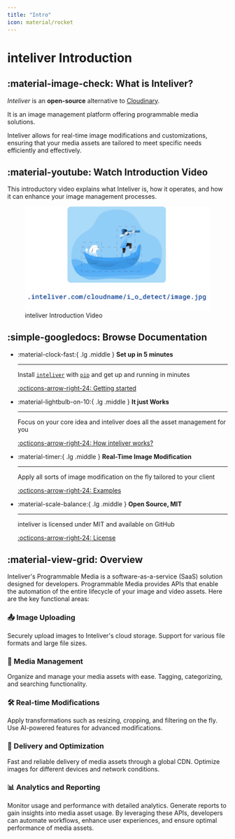 ```yaml
---
title: "Intro"
icon: material/rocket
---
```


# inteliver Introduction

## :material-image-check: What is Inteliver?

*Inteliver* is an **open-source** alternative to <a href="https://cloudinary.com/" target="_blank">Cloudinary</a>.

It is an image management platform offering programmable media solutions.

Inteliver allows for real-time image modifications and customizations, ensuring that your media assets are tailored to meet specific needs efficiently and effectively.

## :material-youtube: Watch Introduction Video 

This introductory video explains what Inteliver is, how it operates, and how it can enhance your image management processes.

<figure markdown="span">
  <a href="https://www.youtube.com/watch?v=8hEdIEvt7_E" target="_blank">
    <img src="assets/inteliver-introduction-video-snapshot.svg#roundcorner" alt="inteliver Introduction Video">
  </a>
  <figcaption>inteliver Introduction Video</figcaption>
</figure>

## :simple-googledocs: Browse Documentation

<div class="grid cards" markdown>

-   :material-clock-fast:{ .lg .middle } __Set up in 5 minutes__

    ---

    Install [`inteliver`](#) with [`pip`](#) and get up
    and running in minutes

    [:octicons-arrow-right-24: Getting started](getting-started/index.md)

-   :material-lightbulb-on-10:{ .lg .middle } __It just Works__

    ---

    Focus on your core idea and inteliver does all the asset management for you

    [:octicons-arrow-right-24: How inteliver works?](getting-started/how-inteliver-works.md)

-   :material-timer:{ .lg .middle } __Real-Time Image Modification__

    ---

    Apply all sorts of image modification on the fly tailored to your client

    [:octicons-arrow-right-24: Examples](examples/index.md)

-   :material-scale-balance:{ .lg .middle } __Open Source, MIT__

    ---

    inteliver is licensed under MIT and available on GitHub

    [:octicons-arrow-right-24: License](https://github.com/inteliver)

</div>

## :material-view-grid: Overview
Inteliver's Programmable Media is a software-as-a-service (SaaS) solution designed for developers. Programmable Media provides APIs that enable the automation of the entire lifecycle of your image and video assets. Here are the key functional areas:

### 📤 Image Uploading

Securely upload images to Inteliver's cloud storage.
Support for various file formats and large file sizes.


### 📂 Media Management

Organize and manage your media assets with ease.
Tagging, categorizing, and searching functionality.

### 🛠️ Real-time Modifications

Apply transformations such as resizing, cropping, and filtering on the fly.
Use AI-powered features for advanced modifications.

### 🚀 Delivery and Optimization

Fast and reliable delivery of media assets through a global CDN.
Optimize images for different devices and network conditions.

### 📊 Analytics and Reporting

Monitor usage and performance with detailed analytics.
Generate reports to gain insights into media asset usage.
By leveraging these APIs, developers can automate workflows, enhance user experiences, and ensure optimal performance of media assets.

